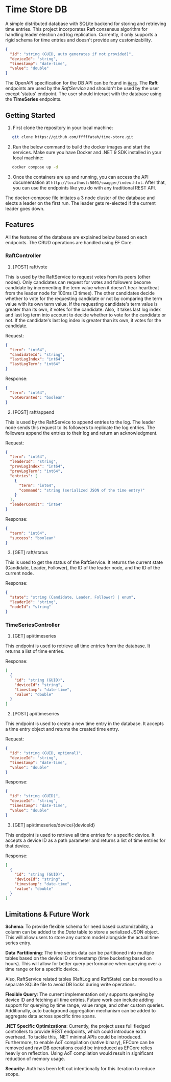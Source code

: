 # Time Store DB

A simple distributed database with SQLite backend for storing and retrieving time entries. This project incorporates Raft consensus algorithm for handling leader election and log replication.
Currently, it only supports a rigid schema for time entries and doesn't provide any customizability.

```json
{
  "id": "string (GUID, auto generates if not provided)",
  "deviceId": "string",
  "timestamp": "date-time",
  "value": "double"
}
```
The OpenAPI specification for the DB API can be found in [`Here`](https://time-store.readme.io/reference/post_raft-vote). The **Raft** endpoints are used by the _RaftService_ and shouldn't be used by the user except 'status' endpoint.
The user should interact with the database using the **TimeSeries** endpoints.

## Getting Started

1. First clone the repository in your local machine:
```bash
   git clone https://github.com/fffffatah/time-store.git
```
2. Run the below command to build the docker images and start the services. Make sure you have Docker and .NET 9 SDK installed in your local machine:
```bash
   docker compose up -d
```
3. Once the containers are up and running, you can access the API documentation at `http://localhost:5001/swagger/index.html`. After that, you can use the endpoints like you do with any traditional REST API.

The docker-compose file initiates a 3 node cluster of the database and elects a leader on the first run. The leader gets re-elected if the current leader goes down.

## Features
All the features of the database are explained below based on each endpoints. The CRUD operations are handled using EF Core. 

### RaftController

1. [POST] raft/vote

This is used by the RaftService to request votes from its peers (other nodes). Only candidates can request for votes and followers become candidate by incrementing the term value
when it doesn't hear heartbeat from the leader node for 100ms (3 times). The other candidates decide whether to vote for the requesting candidate or not by comparing the term value with its own term value. If the requesting candidate's term value is greater than its own, it votes for the candidate.
Also, it takes last log index and last log term into account to decide whether to vote for the candidate or not. If the candidate's last log index is greater than its own, it votes for the candidate.

Request:

```json
{
  "term": "int64",
  "candidateId": "string",
  "lastLogIndex": "int64",
  "lastLogTerm": "int64"
}
```

Response:

```json
{
  "term": "int64",
  "voteGranted": "boolean"
}
```

2. [POST] raft/append

This is used by the RaftService to append entries to the log. The leader node sends this request to its followers to replicate the log entries.
The followers append the entries to their log and return an acknowledgment.

Request:

```json
{
  "term": "int64",
  "leaderId": "string",
  "prevLogIndex": "int64",
  "prevLogTerm": "int64",
  "entries": [
    {
      "term": "int64",
      "command": "string (serialized JSON of the time entry)"
    }
  ],
  "leaderCommit": "int64"
}
```

Response:

```json
{
  "term": "int64",
  "success": "boolean"
}
```

3. [GET] raft/status

This is used to get the status of the RaftService. It returns the current state (Candidate, Leader, Follower), the ID of the leader node, and the ID of the current node.

Response:

```json
{
  "state": "string (Candidate, Leader, Follower) | enum",
  "leaderId": "string",
  "nodeId": "string"
}
```

### TimeSeriesController

1. [GET] api/timeseries

This endpoint is used to retrieve all time entries from the database. It returns a list of time entries.

Response:

```json
[
  {
    "id": "string (GUID)",
    "deviceId": "string",
    "timestamp": "date-time",
    "value": "double"
  }
]
```

2. [POST] api/timeseries

This endpoint is used to create a new time entry in the database. It accepts a time entry object and returns the created time entry.

Request:

```json
{
  "id": "string (GUID, optional)",
  "deviceId": "string",
  "timestamp": "date-time",
  "value": "double"
}
```

Response:

```json
{
  "id": "string (GUID)",
  "deviceId": "string",
  "timestamp": "date-time",
  "value": "double"
}
```

3. [GET] api/timeseries/device/{deviceId}

This endpoint is used to retrieve all time entries for a specific device. It accepts a device ID as a path parameter and returns a list of time entries for that device.

Response:

```json
[
  {
    "id": "string (GUID)",
    "deviceId": "string",
    "timestamp": "date-time",
    "value": "double"
  }
]
```

## Limitations & Future Work

**Schema**: To provide flexible schema for need based customizability, a column can be added to the _Data_ table to store a serialized JSON object.
This will allow users to store any custom model alongside the actual time series entry.

**Data Partitioning**: The time series data can be partitioned into multiple tables based on the device ID or timestamp (time bucketing based on hours).
This will allow for better query performance when querying over a time range or for a specific device.

Also, RaftService related tables (RaftLog and RaftState) can be moved to a separate SQLite file to avoid DB locks during write operations.

**Flexible Query**: The current implementation only supports querying by device ID and fetching all time entries. Future work can include adding support for querying by time range, value range, and other custom queries.
Additionally, auto background aggregation mechanism can be added to aggregate data across specific time spans.


**.NET Specific Optimizations**: Currently, the project uses full fledged controllers to provide REST endpoints, which could introduce extra overhead.
To tackle this, .NET minimal APIs could be introduced. Furthermore, to enable AoT compilation (native binary), EFCore can be removed and raw DB operations could be introduced as EFCore relies heavily on reflection. Using AoT compilation would result in significant reduction of memory usage.

**Security**: Auth has been left out intentionally for this iteration to reduce scope.
